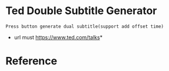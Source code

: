 # Ted Double Subtitle Generator

    Press button generate dual subtitle(support add offset time)

- url must https://www.ted.com/talks*

# Reference

